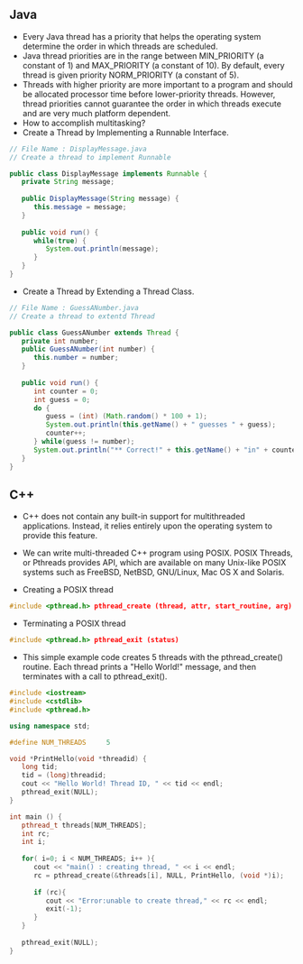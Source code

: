 
## Java

* Every Java thread has a priority that helps the operating system determine the order in which threads are scheduled.
* Java thread priorities are in the range between MIN_PRIORITY (a constant of 1) and MAX_PRIORITY (a constant of 10). By default, every thread is given priority NORM_PRIORITY (a constant of 5).
* Threads with higher priority are more important to a program and should be allocated processor time before lower-priority threads. However, thread priorities cannot guarantee the order in which threads execute and are very much platform dependent.
* How to accomplish multitasking?
* Create a Thread by Implementing a Runnable Interface.
```java
// File Name : DisplayMessage.java
// Create a thread to implement Runnable

public class DisplayMessage implements Runnable {
   private String message;
   
   public DisplayMessage(String message) {
      this.message = message;
   }
   
   public void run() {
      while(true) {
         System.out.println(message);
      }
   }
}
```

* Create a Thread by Extending a Thread Class.
```java
// File Name : GuessANumber.java
// Create a thread to extentd Thread

public class GuessANumber extends Thread {
   private int number;
   public GuessANumber(int number) {
      this.number = number;
   }
   
   public void run() {
      int counter = 0;
      int guess = 0;
      do {
         guess = (int) (Math.random() * 100 + 1);
         System.out.println(this.getName() + " guesses " + guess);
         counter++;
      } while(guess != number);
      System.out.println("** Correct!" + this.getName() + "in" + counter + "guesses.**");
   }
}
```

## C++
* C++ does not contain any built-in support for multithreaded applications. Instead, it relies entirely upon the operating system to provide this feature.


*  We can write multi-threaded C++ program using POSIX. POSIX Threads, or Pthreads provides API, which are available on many Unix-like POSIX systems such as FreeBSD, NetBSD, GNU/Linux, Mac OS X and Solaris.

* Creating a POSIX thread


``` C++
#include <pthread.h> pthread_create (thread, attr, start_routine, arg) 
```
* Terminating a POSIX thread
``` C++
#include <pthread.h> pthread_exit (status) 
```

* This simple example code creates 5 threads with the pthread_create() routine. Each thread prints a "Hello World!" message, and then terminates with a call to pthread_exit().
```C++
#include <iostream>
#include <cstdlib>
#include <pthread.h>

using namespace std;

#define NUM_THREADS     5

void *PrintHello(void *threadid) {
   long tid;
   tid = (long)threadid;
   cout << "Hello World! Thread ID, " << tid << endl;
   pthread_exit(NULL);
}

int main () {
   pthread_t threads[NUM_THREADS];
   int rc;
   int i;
	
   for( i=0; i < NUM_THREADS; i++ ){
      cout << "main() : creating thread, " << i << endl;
      rc = pthread_create(&threads[i], NULL, PrintHello, (void *)i);
		
      if (rc){
         cout << "Error:unable to create thread," << rc << endl;
         exit(-1);
      }
   }
	
   pthread_exit(NULL);
}
```
